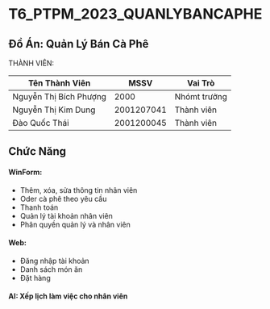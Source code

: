 # T6_PTPM_2023_QUANLYBANCAPHE

## Đồ Án: Quản Lý Bán Cà Phê

THÀNH VIÊN: 

| Tên Thành Viên | MSSV | Vai Trò |
| ------ | ------ |---|
| Nguyễn Thị Bích Phượng |2000|Nhómt trưởng|
| Nguyễn Thị Kim Dung|2001207041 |Thành viên|
| Đào Quốc Thái | 2001200045 |Thành viên|

## Chức Năng

#### WinForm: 
- Thêm, xóa, sửa thông tin nhân viên
- Oder cà phê theo yêu cầu 
- Thanh toán 
- Quản lý tài khoản nhân viên
- Phân quyền quản lý và nhân viên
#### Web:
- Đăng nhập tài khoản
- Danh sách món ăn
- Đặt hàng 
#### AI: Xếp lịch làm việc cho nhân viên
